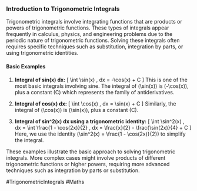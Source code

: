 ### Introduction to Trigonometric Integrals

Trigonometric integrals involve integrating functions that are products or powers of trigonometric functions. These types of integrals appear frequently in calculus, physics, and engineering problems due to the periodic nature of trigonometric functions. Solving these integrals often requires specific techniques such as substitution, integration by parts, or using trigonometric identities.

#### Basic Examples

1. **Integral of sin(x) dx:**
   \[
   \int \sin(x) \, dx = -\cos(x) + C
   \]
   This is one of the most basic integrals involving sine. The integral of \(\sin(x)\) is \(-\cos(x)\), plus a constant \(C\) which represents the family of antiderivatives.

2. **Integral of cos(x) dx:**
   \[
   \int \cos(x) \, dx = \sin(x) + C
   \]
   Similarly, the integral of \(\cos(x)\) is \(\sin(x)\), plus a constant \(C\).

3. **Integral of sin^2(x) dx using a trigonometric identity:**
   \[
   \int \sin^2(x) \, dx = \int \frac{1 - \cos(2x)}{2} \, dx = \frac{x}{2} - \frac{\sin(2x)}{4} + C
   \]
   Here, we use the identity \(\sin^2(x) = \frac{1 - \cos(2x)}{2}\) to simplify the integral.

These examples illustrate the basic approach to solving trigonometric integrals. More complex cases might involve products of different trigonometric functions or higher powers, requiring more advanced techniques such as integration by parts or substitution.

#TrigonometricIntegrals #Maths